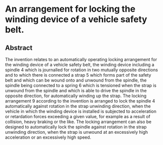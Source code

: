 # An arrangement for locking the winding device of a vehicle safety belt.

## Abstract
The invention relates to an automatically operating locking arrangement for the winding device of a vehicle safety belt, the winding device including a spindle 4 which is journalled for rotation in two mutually opposite directions and to which there is connected a strap 5 which forms part of the safety belt and which can be wound onto and unwound from the spindle, the spindle being connected to a spring 6 which is tensioned when the strap is unwound from the spindle and which is able to drive the spindle in the opposite direction, for automatically winding up the strap. The locking arrangement 9 according to the invention is arranged to lock the spindle 4 automatically against rotation in the strap unwinding direction, when the vehicle in which the winding device is installed is subjected to acceleration or retardation forces exceeding a given value, for example as a result of collision, heavy braking or the like. The locking arrangement can also be designed to automatically lock the spindle against rotation in the strap unwinding direction, when the strap is unwound at an excessively high acceleration or an excessively high speed.